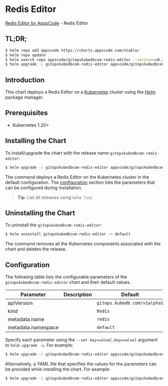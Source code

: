 # Redis Editor

[Redis Editor by AppsCode](https://appscode.com) - Redis Editor

## TL;DR;

```bash
$ helm repo add appscode https://charts.appscode.com/stable/
$ helm repo update
$ helm search repo appscode/gitopskubedbcom-redis-editor --version=v0.23.0
$ helm upgrade -i gitopskubedbcom-redis-editor appscode/gitopskubedbcom-redis-editor -n default --create-namespace --version=v0.23.0
```

## Introduction

This chart deploys a Redis Editor on a [Kubernetes](http://kubernetes.io) cluster using the [Helm](https://helm.sh) package manager.

## Prerequisites

- Kubernetes 1.20+

## Installing the Chart

To install/upgrade the chart with the release name `gitopskubedbcom-redis-editor`:

```bash
$ helm upgrade -i gitopskubedbcom-redis-editor appscode/gitopskubedbcom-redis-editor -n default --create-namespace --version=v0.23.0
```

The command deploys a Redis Editor on the Kubernetes cluster in the default configuration. The [configuration](#configuration) section lists the parameters that can be configured during installation.

> **Tip**: List all releases using `helm list`

## Uninstalling the Chart

To uninstall the `gitopskubedbcom-redis-editor`:

```bash
$ helm uninstall gitopskubedbcom-redis-editor -n default
```

The command removes all the Kubernetes components associated with the chart and deletes the release.

## Configuration

The following table lists the configurable parameters of the `gitopskubedbcom-redis-editor` chart and their default values.

|     Parameter      | Description |                 Default                 |
|--------------------|-------------|-----------------------------------------|
| apiVersion         |             | <code>gitops.kubedb.com/v1alpha1</code> |
| kind               |             | <code>Redis</code>                      |
| metadata.name      |             | <code>redis</code>                      |
| metadata.namespace |             | <code>default</code>                    |


Specify each parameter using the `--set key=value[,key=value]` argument to `helm upgrade -i`. For example:

```bash
$ helm upgrade -i gitopskubedbcom-redis-editor appscode/gitopskubedbcom-redis-editor -n default --create-namespace --version=v0.23.0 --set apiVersion=gitops.kubedb.com/v1alpha1
```

Alternatively, a YAML file that specifies the values for the parameters can be provided while
installing the chart. For example:

```bash
$ helm upgrade -i gitopskubedbcom-redis-editor appscode/gitopskubedbcom-redis-editor -n default --create-namespace --version=v0.23.0 --values values.yaml
```
